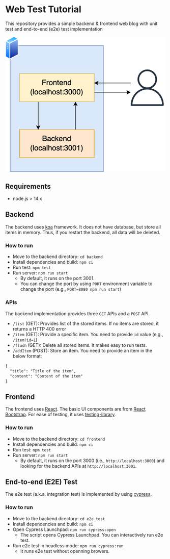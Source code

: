 # Web Test Tutorial

This repository provides a simple backend & frontend web blog with unit test and end-to-end (e2e) test implementation

![overview](./docs/overview.png)

## Requirements

- node.js > 14.x

## Backend

The backend uses [koa](https://koajs.com) framework.
It does not have database, but store all items in memory.
Thus, if you restart the backend, all data will be deleted.

### How to run

- Move to the backend directory: `cd backend`
- Install dependencies and build: `npm ci`
- Run test: `npm test`
- Run server: `npm run start`
  - By default, it runs on the port 3001.
  - You can change the port by using `PORT` environment variable to change the port (e.g., `PORT=8080 npm run start`)

### APIs

The backend implementation provides three `GET` APIs and a `POST` API.

- `/list` (GET): Provides list of the stored items. If no items are stored, it returns a HTTP 400 error
- `/item` (GET): Provide a specific item. You need to provide `id` value (e.g., `/item?id=1`)
- `/flush` (GET): Delete all stored items. It makes easy to run tests.
- `/addItem` (POST): Store an item. You need to provide an item in the below format:

```
{
  "title": "Title of the item",
  "content": "Content of the item"
}
```

## Frontend

The frontend uses [React](https://reactjs.org).
The basic UI components are from [React Bootstrap](https://react-bootstrap.github.io).
For ease of testing, it uses [testing-library](https://testing-library.com).

### How to run

- Move to the backend directory: `cd frontend`
- Install dependencies and build: `npm ci`
- Run test: `npm test`
- Run server: `npm run start`
  - By default, it runs on the port 3000 (i.e., `http://localhost:3000`) and looking for the backend APIs at `http://localhost:3001`.

## End-to-end (E2E) Test

The e2e test (a.k.a. integration test) is implemented by using [cypress](https://www.cypress.io).

### How to run

- Move to the backend directory: `cd e2e_test`
- Install dependencies and build: `npm ci`
- Open Cypress Launchpad: `npm run cypress:open`
  - The script opens Cypress Launchpad. You can interactively run e2e test.
- Run e2e test in headless mode: `npm run cypress:run`
  - It runs e2e test without openning browers.
